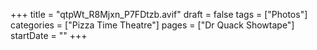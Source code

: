 +++
title = "qtpWt_R8Mjxn_P7FDtzb.avif"
draft = false
tags = ["Photos"]
categories = ["Pizza Time Theatre"]
pages = ["Dr Quack Showtape"]
startDate = ""
+++

